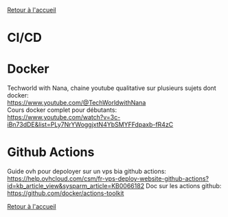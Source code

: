 [Retour à l'accueil](../README.md)
# CI/CD

# Docker

Techworld with Nana, chaine youtube qualitative sur plusieurs sujets dont docker: \
https://www.youtube.com/@TechWorldwithNana \
Cours docker complet pour débutants: \
https://www.youtube.com/watch?v=3c-iBn73dDE&list=PLy7NrYWoggjxtN4YbSMYFFdpaxb-fR4zC

# Github Actions
Guide ovh pour depoloyer sur un vps bia github actions: 
https://help.ovhcloud.com/csm/fr-vps-deploy-website-github-actions?id=kb_article_view&sysparm_article=KB0066182
Doc sur les actions github: 
https://github.com/docker/actions-toolkit

[Retour à l'accueil](../README.md)